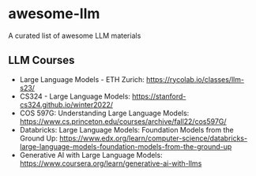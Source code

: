 # awesome-llm
A curated list of awesome LLM materials

## LLM Courses
- Large Language Models - ETH Zurich: https://rycolab.io/classes/llm-s23/
- CS324 - Large Language Models: https://stanford-cs324.github.io/winter2022/
- COS 597G: Understanding Large Language Models: https://www.cs.princeton.edu/courses/archive/fall22/cos597G/
- Databricks: Large Language Models: Foundation Models from the Ground Up: https://www.edx.org/learn/computer-science/databricks-large-language-models-foundation-models-from-the-ground-up
- Generative AI with Large Language Models: https://www.coursera.org/learn/generative-ai-with-llms
